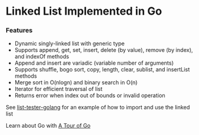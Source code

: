
# Linked List Implemented in Go

### Features

 - Dynamic singly-linked list with generic type
 - Supports append, get, set, insert, delete (by value), remove (by index), and indexOf methods
 - Append and insert are variadic (variable number of arguments)
 - Supports shuffle, bogo sort, copy, length, clear, sublist, and insertList methods
 - Merge sort in O(nlogn) and binary search in O(n)
 - Iterator for efficient traversal of list
 - Returns error when index out of bounds or invalid operation

See [list-tester-golang](https://github.com/randyg111/list-tester-golang) for an example of how to import and use the linked list

Learn about Go with [A Tour of Go](https://go.dev/tour/list)
